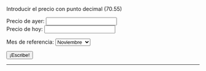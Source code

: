 
<html>
<head>
<title>Brent Cierre</title>

</head>
<body>
Introducir el precio con punto decimal (70.55)<p>

Precio de ayer: <input id="ayer"><br>
Precio de hoy: <input id="hoy">


<form name="fomul"> 
Mes de referencia: 
<select id="formulario" name="miSelect"> 
   <option value="enero">Enero</option>
   <option value="febrero">Febrero</option>
   <option value="marzo">Marzo</option>
   <option value="abril">Abril</option>
   <option value="mayo">Mayo</option>
   <option value="junio">Junio</option>
   <option value="julio">Julio</option>
   <option value="agosto">Agosto</option> 
   <option value="septiembre">Septiembre</option>
   <option value="octubre">Octubre</option>
   <option value="noviembre" selected>Noviembre</option>
   <option value="diciembre">Diciembre</option>
</select> 
 </form>

<button id="say">¡Escribe!</button>

<hr>
<div id="result"></div>




<script>
  	
   	
var ops = {
        sumar: function sumarNumeros(n1, n2) {
            return (parseFloat(n1) + parseFloat(n2));
        },

        restar: function restarNumeros(n1, n2) {
            return (parseFloat(n1) - parseFloat(n2));
        },
        
        multiplicar: function multiplicarNumeros(n1, n2) {
            return (parseFloat(n1) * parseFloat(n2));
        },

        dividir: function dividirNumeros(n1, n2) {
            return (parseFloat(n1) / parseFloat(n2));
        }


    };


var date = new Date().getDate();

var d = new Date();
var month = new Array();
month[0] = "ene";
month[1] = "feb";
month[2] = "mar";
month[3] = "abr";
month[4] = "may";
month[5] = "jun";
month[6] = "jul";
month[7] = "ago";
month[8] = "sep";
month[9] = "oct";
month[10] = "nov";
month[11] = "dic";
var mes = month[d.getMonth()];




function say_hi() {
    var ayer = document.getElementById('ayer').value;
    var hoy = document.getElementById('hoy').value;
    var mes_referencia = document.getElementById('formulario').value;


    var diferencia = ops.restar(ayer, hoy);

   

    var diferencia100 = ops.multiplicar(diferencia, 100);

    

    if (diferencia<0) {
       var diferenciaentera = ops.multiplicar(diferencia,-1);
      var diferencia_entera_dos = diferenciaentera.toFixed(2);
       var subebaja = 'sube';
       var masmenos = 'm\u00E1s';
       var incredesce = "incremento";

   } else { var subebaja = 'baja'; 
            var masmenos = 'menos';
            var incredesce = 'descenso';

          var diferenciaentera = diferencia;
          var diferencia_entera_dos = diferencia.toFixed(2);
}

 var dif100 = ops.multiplicar (diferenciaentera,100);
 var porcentaje = ops.dividir(dif100, ayer).toFixed(2);




var porcentaje_coma = porcentaje.toString().replace(/\./g,','); 

var diferencia_entera_dos_coma = diferencia_entera_dos.toString().replace(/\./g,',');

var ayer_coma = ayer.toString().replace(/\./g,',');

var hoy_coma = hoy.toString().replace(/\./g,',');

 var html1 = 'PETR\u00D3LEO BRENT CIERRE <p> El petr\u00F3leo Brent <b>' + subebaja + '</b> un <b> ' + porcentaje_coma + ' % </b>, hasta <b>' + hoy_coma + '</b> d\u00F3lares <p> Londres, <b>' + date + '</b> <b>' + mes + '</b> (EFE).- El precio del barril de petr\u00F3leo Brent para entrega en <b>' + mes_referencia + '</b> termin\u00F3 hoy en el mercado de futuros de Londres en <b>' + hoy_coma + '</b> d\u00F3lares, un <b> ' + porcentaje_coma + ' % </b> <b>' + masmenos + '</b> que al finalizar la sesi\u00F3n anterior.<br> El crudo del mar del Norte, de referencia en Europa, concluy\u00F3 la jornada en el International Exchange Futures con un <b>' + incredesce + '</b> de <b> ' + diferencia_entera_dos_coma + '</b> d\u00F3lares respecto a la \u00FAltima negociaci\u00F3n, cuando cerr\u00F3 en <b>' + ayer_coma + '</b> d\u00F3lares.';




 
   
    document.getElementById('result').innerHTML = html1;
}
 
document.getElementById('say').addEventListener('click', say_hi);

</script>

